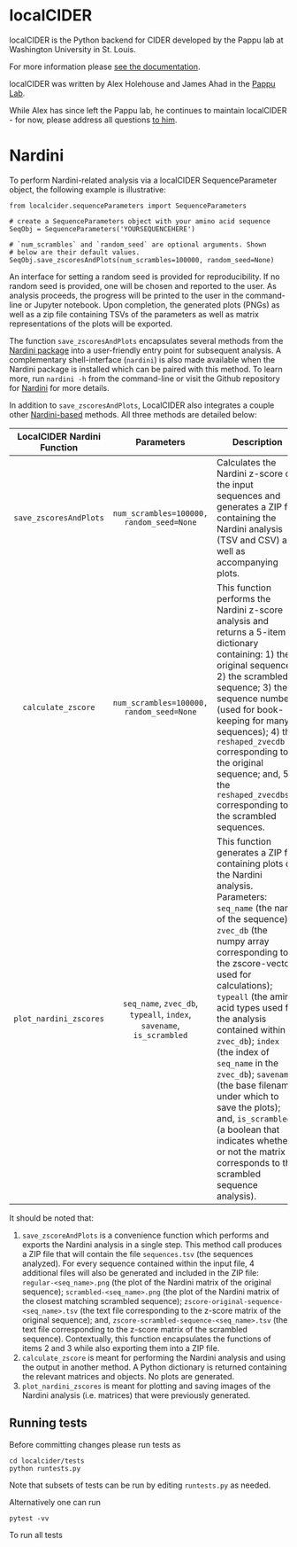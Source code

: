 localCIDER
==========



localCIDER is the Python backend for CIDER developed by the Pappu lab at Washington University in St. Louis.

For more information please
[see the documentation](http://pappulab.github.io/localCIDER/).

localCIDER was written by Alex Holehouse and James Ahad in the [Pappu Lab](http://pappulab.wustl.edu/).

While Alex has since left the Pappu lab, he continues to maintain localCIDER - for now, please address all questions [to him](http://www.holehouse.wustl.edu).


Nardini
=======

To perform Nardini-related analysis via a localCIDER SequenceParameter object, the following example is illustrative:

```
from localcider.sequenceParameters import SequenceParameters

# create a SequenceParameters object with your amino acid sequence
SeqObj = SequenceParameters('YOURSEQUENCEHERE')

# `num_scrambles` and `random_seed` are optional arguments. Shown
# below are their default values.
SeqObj.save_zscoresAndPlots(num_scrambles=100000, random_seed=None)
```

An interface for setting a random seed is provided for reproducibility. If no random seed is provided, one will be chosen and reported to the user. As analysis proceeds, the progress will be printed to the user in the command-line or Jupyter notebook. Upon completion, the generated plots (PNGs) as well as a zip file containing TSVs of the parameters as well as matrix representations of the plots will be exported.

The function `save_zscoresAndPlots` encapsulates several methods from the [Nardini package](https://github.com/mshinn23/nardini) into a user-friendly entry point for subsequent analysis. A complementary shell-interface (`nardini`) is also made available when the Nardini package is installed which can be paired with this method. To learn more, run `nardini -h` from the command-line or visit the Github repository for [Nardini](https://github.com/mshinn23/nardini#command-line-usage) for more details.

In addition to `save_zscoresAndPlots`, LocalCIDER also integrates a couple other [Nardini-based](https://github.com/mshinn23/nardini) methods. All three methods are detailed below:

| LocalCIDER Nardini Function | Parameters | Description |
|:--:|:--:|--|
| `save_zscoresAndPlots` | `num_scrambles=100000, random_seed=None` | Calculates the Nardini z-score of the input sequences and generates a ZIP file containing the Nardini analysis (TSV and CSV) as well as accompanying plots. |
| `calculate_zscore` | `num_scrambles=100000, random_seed=None` | This function performs the Nardini z-score analysis and returns a 5-item dictionary containing: 1) the original sequence; 2) the scrambled sequence; 3) the sequence number (used for book-keeping for many sequences); 4) the `reshaped_zvecdb` corresponding to the original sequence; and, 5) the `reshaped_zvecdbscr` corresponding to the scrambled sequences. |
| `plot_nardini_zscores` | `seq_name`, `zvec_db`, `typeall`, `index`, `savename`, `is_scrambled` | This function generates a ZIP file containing plots of the Nardini analysis. Parameters: `seq_name` (the name of the sequence); `zvec_db` (the numpy array corresponding to the zscore-vector used for calculations); `typeall` (the amino acid types used for the analysis contained within `zvec_db`); `index` (the index of `seq_name` in the `zvec_db`); `savename` (the base filename under which to save the plots); and, `is_scrambled` (a boolean that indicates whether or not the matrix corresponds to the scrambled sequence analysis). |

It should be noted that:

1. `save_zscoreAndPlots` is a convenience function which performs and exports the Nardini analysis in a single step. This method call produces a ZIP file that will contain the file `sequences.tsv` (the sequences analyzed). For every sequence contained within the input file, 4 additional files will also be generated and included in the ZIP file: `regular-<seq_name>.png` (the plot of the Nardini matrix of the original sequence); `scrambled-<seq_name>.png` (the plot of the Nardini matrix of the closest matching scrambled sequence); `zscore-original-sequence-<seq_name>.tsv` (the text file corresponding to the z-score matrix of the original sequence); and, `zscore-scrambled-sequence-<seq_name>.tsv` (the text file corresponding to the z-score matrix of the scrambled sequence). Contextually, this function encapsulates the functions of items 2 and 3 while also exporting them into a ZIP file.
2. `calculate_zscore` is meant for performing the Nardini analysis and using the output in another method. A Python dictionary is returned containing the relevant matrices and objects. No plots are generated.
3. `plot_nardini_zscores` is meant for plotting and saving images of the Nardini analysis (i.e. matrices) that were previously generated.


## Running tests
Before committing changes please run tests as

	cd localcider/tests
	python runtests.py

Note that subsets of tests can be run by editing `runtests.py` as needed.

Alternatively one can run

	pytest -vv

To run all tests
